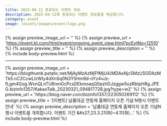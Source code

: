 ```yaml
---
title: 2023-04-11 종료되는 이벤트 정보
description: 2023-04-11에 종료되는 이벤트 정보들을 제공합니다.
category: event
image: /assets/images/event/logo.png
---
```

{% assign preview_image_url = '' %}
{% assign preview_url = 'https://event.kt.com/html/event/ongoing_event_view.html?pcEvtNo=12510' %}
{% assign preview_title = '' %}
{% assign preview_description = '' %}
{% include body-preview.html %}
<hr>{% assign preview_image_url = 'https://blogthumb.pstatic.net/MjAyMzAzMjFfMjU4/MDAxNjc5MzU5ODAzMTk5.nC2CcwLlzWIy4dXnSq0N3Y5Hm9d-nYz4vJz-fLgm4Gog.WxnQLnTU6mnGcPcsDEkmoaqQ0pzhDJzggw5uzRbtpH8g.JPEG.bizinfo1357/KakaoTalk_20230321_094817728.jpg?type=w2' %}
{% assign preview_url = 'https://blog.naver.com/bizinfo1357/223050269112' %}
{% assign preview_title = '[이벤트] 납품대금 연동제 홈페이지 오픈 기념 N행시 이벤트 안내' %}
{% assign preview_description = '납품대금 연동제 홈페이지 오픈 기념N행시 이벤트를 개최합니다. 이벤트 기간 &amp;#x27;23.3.21(화)~4.11(화)...' %}
{% include body-preview.html %}